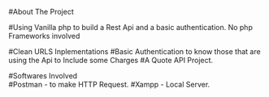 #About The Project

#Using Vanilla php to build a  Rest Api and a basic authentication. No php Frameworks involved

#Clean URLS Inplementations
#Basic Authentication to know those that are using the Api to Include some Charges
#A Quote API Project.

#Softwares Involved  
#Postman - to make HTTP Request.
#Xampp - Local Server.
